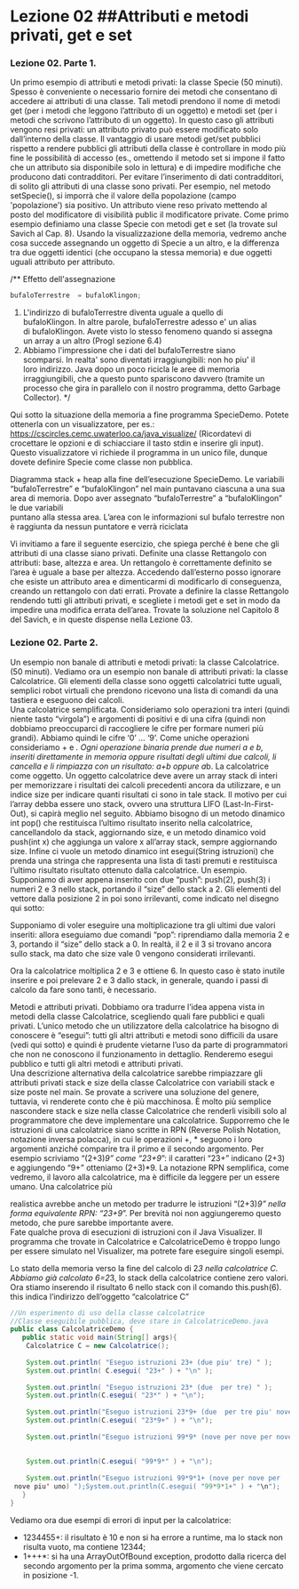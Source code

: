 # Lezione 02 ##Attributi e metodi privati, get e set

### Lezione 02. Parte 1.

Un primo esempio di attributi e metodi privati: 
la classe Specie (50 minuti). Spesso è conveniente o necessario fornire 
dei metodi che consentano di accedere ai attributi di una classe. Tali 
metodi prendono il nome di metodi get (per i metodi che leggono 
l’attributo di un oggetto) e metodi set (per i metodi che scrivono 
l’attributo di un oggetto). In questo caso gli attributi vengono resi 
privati: un attributo privato può essere modificato solo dall’interno 
della classe. Il vantaggio di usare metodi get/set pubblici rispetto 
a rendere pubblici gli attributi della classe è controllare in modo 
più fine le possibilità di accesso (es., omettendo il metodo set si 
impone il fatto che un attributo sia disponibile solo in lettura) e di 
impedire modifiche che producono dati contradditori. Per evitare 
l’inserimento di dati contradditori, di solito gli attributi di una 
classe sono privati. Per esempio, nel metodo setSpecie(), si imporrà 
 che il valore della popolazione (campo 'popolazione') sia positivo. 
Un attributo viene reso privato mettendo al posto del modificatore di 
visibilità public il modificatore private. Come primo esempio definiamo 
una classe Specie con metodi get e set (la trovate sul Savich al Cap. 
8). Usando la visualizzazione della memoria, vedremo anche cosa succede 
assegnando un oggetto di Specie a un altro, e la differenza tra due 
oggetti identici (che occupano la stessa memoria) e due oggetti uguali 
 attributo per attributo.  


 /** Effetto dell'assegnazione  

```java
bufaloTerrestre  = bufaloKlingon; 
```

1. L'indirizzo di bufaloTerrestre diventa uguale a quello di  
bufaloKlingon. In altre parole, bufaloTerrestre adesso e' un alias  
di bufaloKlingon. Avete visto lo stesso fenomeno quando si assegna  
 un array a un altro (ProgI sezione 6.4)   
2. Abbiamo l'impressione che i dati del bufaloTerrestre siano  
scomparsi. In realta' sono diventati irraggiungibili: non ho piu' il  
loro indirizzo. Java dopo un poco ricicla le aree di memoria  
irraggiungibili, che a questo punto spariscono davvero (tramite un 
processo che gira in parallelo con il nostro programma, detto Garbage 
Collector). */ 
 
Qui sotto la situazione della memoria a fine programma SpecieDemo. 
Potete ottenerla con un visualizzatore, per es.:  
https://cscircles.cemc.uwaterloo.ca/java_visualize/ 
(Ricordatevi di crocettare le opzioni e di schiacciare il tasto stdin 
e inserire gli input). Questo visualizzatore vi richiede il programma 
in un unico file, dunque dovete definire Specie come classe non pubblica. 
 
Diagramma stack + heap alla fine dell’esecuzione SpecieDemo. Le variabili 
“bufaloTerrestre” e “bufaloKlingon” nel main puntavano ciascuna a una sua area di 
memoria. Dopo aver assegnato “bufaloTerrestre” a “bufaloKlingon” le due variabili  
puntano alla stessa area. L’area con le informazioni sul bufalo terrestre non è 
raggiunta da nessun puntatore e verrà riciclata 
 
 Vi invitiamo a fare il seguente esercizio, che spiega perché è bene 
che gli attributi di una classe siano privati. Definite una classe 
Rettangolo con attributi: base, altezza e area. Un rettangolo è 
correttamente definito se l’area è uguale a base per altezza. Accedendo 
dall’esterno posso ignorare che esiste un attributo area e dimenticarmi 
di modificarlo di conseguenza, creando un rettangolo con dati errati. 
Provate a definire la classe Rettangolo rendendo tutti gli attributi 
privati, e scegliete i metodi get e set in modo da impedire una modifica 
errata dell’area. Trovate la soluzione nel Capitolo 8 del Savich, e in 
queste dispense nella Lezione 03. 
 
 
 
 
### Lezione 02. Parte 2. 


Un esempio non banale di attributi e metodi 
privati: la classe Calcolatrice. (50 minuti). Vediamo ora un esempio 
non banale di attributi privati: la classe Calcolatrice. Gli elementi 
della classe sono oggetti calcolatrici tutte uguali, semplici robot 
virtuali che prendono ricevono una lista di comandi da una tastiera e 
 eseguono dei calcoli.  
Una calcolatrice semplificata. Consideriamo solo operazioni tra interi 
(quindi niente tasto “virgola”) e argomenti di positivi e di una cifra 
(quindi non dobbiamo preoccuparci di raccogliere le cifre per formare 
numeri più grandi). Abbiamo quindi le cifre ‘0’ … ‘9’. Come uniche 
operazioni consideriamo + e *. Ogni operazione binaria prende due 
numeri a e b, inseriti direttamente in memoria oppure risultati degli 
ultimi due calcoli, li cancella e li rimpiazza con un risultato: a+b 
 oppure a*b. 
 La calcolatrice come oggetto. Un oggetto calcolatrice deve avere un 
array stack di interi per memorizzare i risultati dei calcoli 
precedenti ancora da utilizzare, e un indice size per indicare quanti 
risultati ci sono in tale stack. Il motivo per cui l’array debba essere 
uno stack, ovvero una struttura LIFO (Last-In-First-Out), si capirà 
meglio nel seguito. Abbiamo bisogno di un metodo dinamico int pop() 
che restituisca l’ultimo risultato inserito nella calcolatrice, 
cancellandolo da stack, aggiornando size, e un metodo dinamico void 
push(int x) che aggiunga un valore x all’array stack, sempre 
aggiornando size. Infine ci vuole un metodo dinamico int esegui(String 
istruzioni) che prenda una stringa che rappresenta una lista di tasti 
premuti e restituisca l’ultimo risultato risultato ottenuto dalla 
 calcolatrice. 
 Un esempio. Supponiamo di aver appena inserito con due “push”: 
push(2), push(3) i numeri 2 e 3 nello stack, portando il “size” dello 
stack a 2. Gli elementi del vettore dalla posizione 2 in poi sono 
irrilevanti, come indicato nel disegno qui sotto: 
 
 
 
 
 Supponiamo di voler eseguire una moltiplicazione tra gli ultimi due 
valori inseriti: allora eseguiamo due comandi “pop”: riprendiamo dalla 
memoria 2 e 3, portando il “size” dello stack a 0. In realtà, il 2 e 
il 3 si trovano ancora sullo stack, ma dato che size vale 0 vengono 
 considerati irrilevanti. 
 
 
 Ora la calcolatrice moltiplica 2 e 3 e ottiene 6. In questo caso è 
stato inutile inserire e poi prelevare 2 e 3 dallo stack, in generale, 
quando i passi di calcolo da fare sono tanti, è necessario. 
  
Metodi e attributi privati. Dobbiamo ora tradurre l’idea appena vista 
in metodi della classe Calcolatrice, scegliendo quali fare pubblici e 
quali privati. L’unico metodo che un utilizzatore della calcolatrice 
ha bisogno di conoscere è “esegui”: tutti gli altri attributi e metodi 
sono difficili da usare (vedi qui sotto) e quindi è prudente vietarne 
l’uso da parte di programmatori che non ne conoscono il funzionamento 
in dettaglio. Renderemo esegui pubblico e tutti gli altri metodi e 
 attributi privati.  
 Una descrizione alternativa della calcolatrice sarebbe rimpiazzare 
gli attributi privati stack e size della classe Calcolatrice con 
variabili stack e size poste nel main. Se provate a scrivere una 
soluzione del genere, tuttavia, vi renderete conto che è più 
macchinosa. È molto più semplice nascondere stack e size nella classe 
Calcolatrice che renderli visibili solo al programmatore che deve 
 implementare una calcolatrice. 
 Supporremo che le istruzioni di una calcolatrice siano scritte in RPN 
(Reverse Polish Notation, notazione inversa polacca), in cui le 
operazioni +, * seguono i loro argomenti anziché comparire tra il primo 
e il secondo argomento. Per esempio scriviamo “(2+3)*9” come “23+9*”: 
il caratteri “23+” indicano (2+3) e aggiungendo “9+” otteniamo (2+3)*9. 
La notazione RPN semplifica, come vedremo, il lavoro alla calcolatrice, 
ma è difficile da leggere per un essere umano. Una calcolatrice più 
 
 
realistica avrebbe anche un metodo per tradurre le istruzioni “(2+3)*9” 
nella forma equivalente RPN: “23+9*”. Per brevità noi non aggiungeremo 
 questo metodo, che pure sarebbe importante avere.  
Fate qualche prova di esecuzioni di istruzioni con il Java Visualizer. 
Il programma che trovate in Calcolatrice e CalcolatriceDemo è troppo 
lungo per essere simulato nel Visualizer, ma potrete fare eseguire 
 singoli esempi. 



Lo stato della memoria verso la fine del calcolo di 2*3 nella calcolatrice C. 
Abbiamo già calcolato 6=2*3, lo stack della calcolatrice contiene zero valori. Ora 
stiamo inserendo il risultato 6 nello stack con il comando this.push(6). this 
indica l’indirizzo dell’oggetto “calcolatrice C” 

```java
//Un esperimento di uso della classe calcolatrice 
//Classe eseguibile pubblica, deve stare in CalcolatriceDemo.java 
public class CalcolatriceDemo { 
   public static void main(String[] args){ 
    Calcolatrice C = new Calcolatrice(); 
   
    System.out.println( "Eseguo istruzioni 23+ (due piu' tre) " ); 
    System.out.println( C.esegui( "23+" ) + "\n" ); 
   
    System.out.println( "Eseguo istruzioni 23* (due  per tre) " ); 
    System.out.println(C.esegui( "23*" ) + "\n"); 
   
    System.out.println("Eseguo istruzioni 23*9+ (due  per tre piu' nove) " );  
    System.out.println(C.esegui( "23*9+" ) + "\n"); 
   
    System.out.println("Eseguo istruzioni 99*9* (nove per nove per nove) " );  
 
 
    System.out.println(C.esegui( "99*9*" ) + "\n");  
   
    System.out.println("Eseguo istruzioni 99*9*1+ (nove per nove per 
 nove piu' uno) ");System.out.println(C.esegui( "99*9*1+" ) + "\n"); 
   } 
} 
```
 
Vediamo ora due esempi di errori di input per la calcolatrice: 
- 1234455+: il risultato è 10 e non si ha errore a runtime, ma lo 
stack non risulta vuoto, ma contiene 12344; 
- 1+++*: si ha una ArrayOutOfBound exception, prodotto dalla ricerca 
del secondo argomento per la prima somma, argomento che viene 
cercato in posizione -1. 